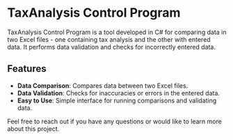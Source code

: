 # TaxAnalysis Control Program

TaxAnalysis Control Program is a tool developed in C# for comparing data in two Excel files - one containing tax analysis and the other with entered data. It performs data validation and checks for incorrectly entered data.

## Features

- **Data Comparison**: Compares data between two Excel files.
- **Data Validation**: Checks for inaccuracies or errors in the entered data.
- **Easy to Use**: Simple interface for running comparisons and validating data.

Feel free to reach out if you have any questions or would like to learn more about this project.

